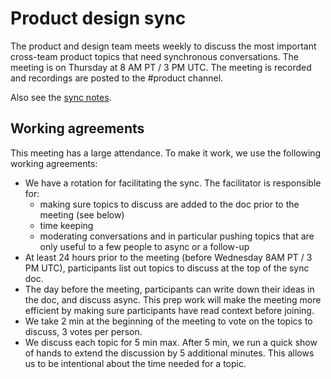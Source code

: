 # Product design sync

The product and design team meets weekly to discuss the most important cross-team product topics that need synchronous conversations. The meeting is on Thursday at 8 AM PT / 3 PM UTC. The meeting is recorded and recordings are posted to the #product channel.

Also see the [sync notes](https://docs.google.com/document/d/1zJx6rHKLTGtylLsQe6e8nTvO1NVFTOS8mtMX76lEHtA/edit#).

## Working agreements

This meeting has a large attendance. To make it work, we use the following working agreements:

- We have a rotation for facilitating the sync. The facilitator is responsible for:
  - making sure topics to discuss are added to the doc prior to the meeting (see below)
  - time keeping
  - moderating conversations and in particular pushing topics that are only useful to a few people to async or a follow-up
- At least 24 hours prior to the meeting (before Wednesday 8AM PT / 3 PM UTC), participants list out topics to discuss at the top of the sync doc.
- The day before the meeting, participants can write down their ideas in the doc, and discuss async. This prep work will make the meeting more efficient by making sure participants have read context before joining.
- We take 2 min at the beginning of the meeting to vote on the topics to discuss, 3 votes per person.
- We discuss each topic for 5 min max. After 5 min, we run a quick show of hands to extend the discussion by 5 additional minutes. This allows us to be intentional about the time needed for a topic.




